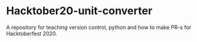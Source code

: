 # Hacktober20-unit-converter
A repository for teaching version control, python and how to make PR-s for Hacktoberfest 2020.
